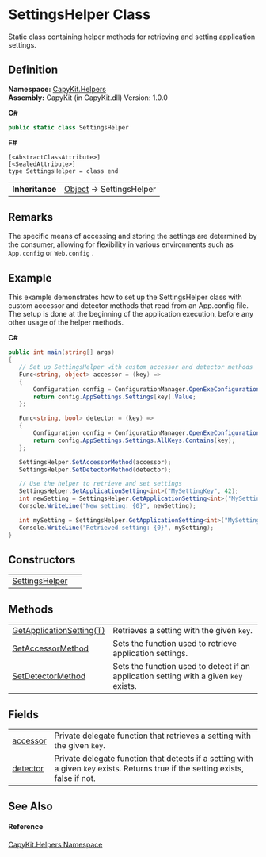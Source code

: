 # SettingsHelper Class


Static class containing helper methods for retrieving and setting application settings.



## Definition
**Namespace:** <a href="N_CapyKit_Helpers.md">CapyKit.Helpers</a>  
**Assembly:** CapyKit (in CapyKit.dll) Version: 1.0.0

**C#**
``` C#
public static class SettingsHelper
```
**F#**
``` F#
[<AbstractClassAttribute>]
[<SealedAttribute>]
type SettingsHelper = class end
```

<table><tr><td><strong>Inheritance</strong></td><td><a href="https://learn.microsoft.com/dotnet/api/system.object" target="_blank" rel="noopener noreferrer">Object</a>  →  SettingsHelper</td></tr>
</table>



## Remarks
The specific means of accessing and storing the settings are determined by the consumer, allowing for flexibility in various environments such as `App.config` or `Web.config` .

## Example
This example demonstrates how to set up the SettingsHelper class with custom accessor and detector methods that read from an App.config file. The setup is done at the beginning of the application execution, before any other usage of the helper methods. 

**C#**  
``` C#
public int main(string[] args)
{
   // Set up SettingsHelper with custom accessor and detector methods
   Func<string, object> accessor = (key) =>
   {
       Configuration config = ConfigurationManager.OpenExeConfiguration(ConfigurationUserLevel.None);
       return config.AppSettings.Settings[key].Value;
   };

   Func<string, bool> detector = (key) =>
   {
       Configuration config = ConfigurationManager.OpenExeConfiguration(ConfigurationUserLevel.None);
       return config.AppSettings.Settings.AllKeys.Contains(key);
   };

   SettingsHelper.SetAccessorMethod(accessor);
   SettingsHelper.SetDetectorMethod(detector);

   // Use the helper to retrieve and set settings
   SettingsHelper.SetApplicationSetting<int>("MySettingKey", 42);
   int newSetting = SettingsHelper.GetApplicationSetting<int>("MySettingKey");
   Console.WriteLine("New setting: {0}", newSetting);

   int mySetting = SettingsHelper.GetApplicationSetting<int>("MySettingKey");
   Console.WriteLine("Retrieved setting: {0}", mySetting);
}
```


## Constructors
<table>
<tr>
<td><a href="M_CapyKit_Helpers_SettingsHelper__cctor.md">SettingsHelper</a></td>
<td> </td></tr>
</table>

## Methods
<table>
<tr>
<td><a href="M_CapyKit_Helpers_SettingsHelper_GetApplicationSetting__1.md">GetApplicationSetting(T)</a></td>
<td>Retrieves a setting with the given <code>key</code>.</td></tr>
<tr>
<td><a href="M_CapyKit_Helpers_SettingsHelper_SetAccessorMethod.md">SetAccessorMethod</a></td>
<td>Sets the function used to retrieve application settings.</td></tr>
<tr>
<td><a href="M_CapyKit_Helpers_SettingsHelper_SetDetectorMethod.md">SetDetectorMethod</a></td>
<td>Sets the function used to detect if an application setting with a given <code>key</code> exists.</td></tr>
</table>

## Fields
<table>
<tr>
<td><a href="F_CapyKit_Helpers_SettingsHelper_accessor.md">accessor</a></td>
<td>Private delegate function that retrieves a setting with the given <code>key</code>.</td></tr>
<tr>
<td><a href="F_CapyKit_Helpers_SettingsHelper_detector.md">detector</a></td>
<td>Private delegate function that detects if a setting with a given <code>key</code> exists. Returns true if the setting exists, false if not.</td></tr>
</table>

## See Also


#### Reference
<a href="N_CapyKit_Helpers.md">CapyKit.Helpers Namespace</a>  
